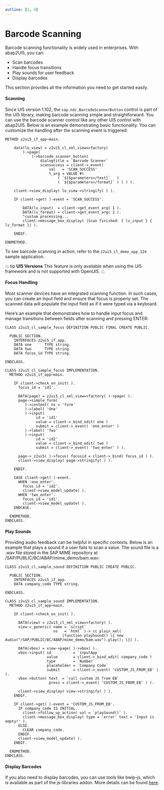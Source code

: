 ```yaml
---
outline: [2, 4]
---
```

# Barcode Scanning 

Barcode scanning functionality is widely used in enterprises. With abap2UI5, you can:
* Scan barcodes
* Handle focus transitions
* Play sounds for user feedback
* Display barcodes

This section provides all the information you need to get started easily.

#### Scanning

Since UI5 version 1.102, the `sap.ndc.BarcodeScannerButton` control is part of the UI5 library, making barcode scanning simple and straightforward. You can use the barcode scanner control like any other UI5 control with abap2UI5. Below is an example demonstrating basic functionality. You can customize the handling after the scanning event is triggered:

```abap
METHOD z2ui5_if_app~main.

    data(lo_view) = z2ui5_cl_xml_view=>factory(
        )->page(
            )->barcode_scanner_button(
                dialogtitle = `Barcode Scanner`
                scansuccess = client->_event( 
                    val   = 'SCAN_SUCCESS' 
                    t_arg = VALUE #( 
                        ( `${$parameters>/text}`   )
                        ( `${$parameters>/format}` ) ) ) ).

    client->view_display( lo_view->stringify( ) ).

    IF client->get( )-event = 'SCAN_SUCCESS'.

        DATA(lv_input)  = client->get_event_arg( 1 ).
        DATA(lv_format) = client->get_event_arg( 2 ).
        "custom processing...
        client->message_box_display( |Scan finished: { lv_input } { lv_format }| ).

    ENDIF.

ENDMETHOD.
```
To see barcode scanning in action, refer to the `z2ui5_cl_demo_app_124` sample application.

::: tip **UI5 Versions**
This feature is only available when using the UI5 framework and is not supported with OpenUI5.
:::

#### Focus Handling
Most scanner devices have an integrated scanning function. In such cases, you can create an input field and ensure that focus is properly set. The scanned data will populate the input field as if it were typed via a keyboard.

Here’s an example that demonstrates how to handle input focus and manage transitions between fields after scanning and pressing ENTER:

```abap
CLASS z2ui5_cl_sample_focus DEFINITION PUBLIC FINAL CREATE PUBLIC.

  PUBLIC SECTION.
    INTERFACES z2ui5_if_app.
    DATA one      TYPE string.
    DATA two      TYPE string.
    DATA focus_id TYPE string.

ENDCLASS.

CLASS z2ui5_cl_sample_focus IMPLEMENTATION.
  METHOD z2ui5_if_app~main.

    IF client->check_on_init( ).
      focus_id = 'id1'.

      DATA(page) = z2ui5_cl_xml_view=>factory( )->page( ).
      page->simple_form(
         )->content( ns = 'form'
         )->label( 'One'
         )->input(
              id = 'id1'
              value = client->_bind_edit( one )
              submit = client->_event( 'one_enter' )
         )->label( 'Two'
         )->input(
              id = 'id2'
              value = client->_bind_edit( two )
              submit = client->_event( 'two_enter' ) ).

      page->_z2ui5( )->focus( focusid = client->_bind( focus_id ) ).
      client->view_display( page->stringify( ) ).

    ENDIF.

    CASE client->get( )-event.
      WHEN 'one_enter'.
        focus_id = 'id2'.
        client->view_model_update( ).
      WHEN 'two_enter'.
        focus_id = 'id1'.
        client->view_model_update( ).
    ENDCASE.

  ENDMETHOD.
ENDCLASS.
```

#### Play Sounds

Providing audio feedback can be helpful in specific contexts. Below is an example that plays a sound if a user fails to scan a value. The sound file is a .wav file stored in the SAP MIME repository at /SAP/PUBLIC/BC/ABAP/mime_demo/bam.wav:

```abap
CLASS z2ui5_cl_sample_sound DEFINITION PUBLIC CREATE PUBLIC.

  PUBLIC SECTION.
    INTERFACES z2ui5_if_app.
    DATA company_code TYPE string.

ENDCLASS.

CLASS z2ui5_cl_sample_sound IMPLEMENTATION.
  METHOD z2ui5_if_app~main.

    IF client->check_on_init( ).

      DATA(view) = z2ui5_cl_xml_view=>factory( ).
      view->_generic( name = `script`
                      ns   = `html` )->_cc_plain_xml(
                          |function playSound() \{ new Audio("/SAP/PUBLIC/BC/ABAP/mime_demo/bam.wav").play(); \}| ).

      DATA(vbox) = view->page( )->vbox( ).
      vbox->input( id          = `inputApp`
                   value       = client->_bind_edit( company_code )
                   type        = `Number`
                   placeholder = `Company Code`
                   submit      = client->_event( 'CUSTOM_JS_FROM_EB' ) ).
      vbox->button( text  = `call custom JS from EB`
                    press = client->_event( 'CUSTOM_JS_FROM_EB' ) ).

      client->view_display( view->stringify( ) ).
    ENDIF.

    IF client->get( )-event = 'CUSTOM_JS_FROM_EB'.
      IF company_code IS INITIAL.
        client->follow_up_action( val = `playSound()` ).
        client->message_box_display( type = 'error' text = 'Input is empty!' ).
      ELSE.
        CLEAR company_code.
      ENDIF.
      client->view_model_update( ).
    ENDIF.

  ENDMETHOD.
ENDCLASS.
```
#### Display Barcodes
If you also need to display barcodes, you can use tools like bwip-js, which is available as part of the js-libraries addon. More details can be found [here](/addons/ext_js).
